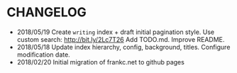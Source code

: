  # CHANGELOG
- 2018/05/19 Create `writing` index + draft initial pagination style. Use custom search: http://bit.ly/2Lc7T26  Add TODO.md. Improve README.
- 2018/05/18 Update index hierarchy, config, background, titles. Configure modification date.
- 2018/02/20 Initial migration of frankc.net to github pages
